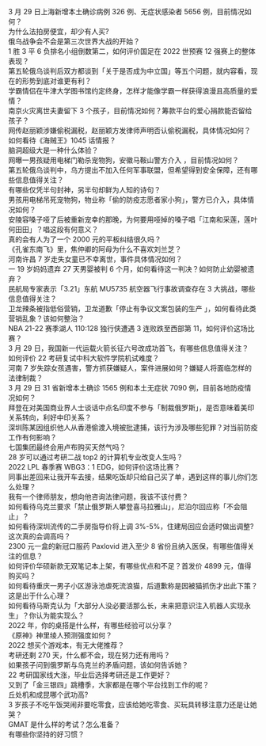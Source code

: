 3 月 29 日上海新增本土确诊病例 326 例、无症状感染者 5656 例，目前情况如何？  
为什么法拍房便宜，却少有人买?  
俄乌战争会不会是第三次世界大战的开始？  
1 胜 3 平 6 负排名小组倒数第二，如何评价国足在 2022 世预赛 12 强赛上的整体表现？  
第五轮俄乌谈判后双方都谈到「关于是否成为中立国」等五个问题，就内容看，现在的形势到底对谁更有利？  
学霸情侣在牛津大学图书馆约定终身，怎样才能像学霸一样获得浪漫且高质量的爱情？  
南京火灾离世夫妻留下 3 个孩子，目前情况如何？筹款平台的爱心捐款能否留给孩子？  
网传赵丽颖涉嫌偷税漏税，赵丽颖方发律师声明否认偷税漏税，具体情况如何？  
如何看待《海贼王》1045 话情报？  
脑洞超级大是一种什么体验？  
网曝一男孩疑用电梯门勒杀宠物狗，安徽马鞍山警方介入 ，目前情况如何？  
第五轮俄乌谈判中，乌方提出不加入任何军事联盟，但希望得到安全保障，还有哪些信息值得关注？  
有哪些仅凭半句封神，另半句却鲜为人知的诗句？  
男孩用电梯吊死宠物狗，物业称「偷的防疫志愿者家小狗」，警方已介入，具体情况如何？  
安陵容嗓子哑了后被重新宠幸的那晚，为何要用哑掉的嗓子唱「江南和采莲，莲叶何田田」？唱这段有何意义？  
真的会有人为了一个 2000 元的平板纠结很久吗？  
《孔雀东南飞》里，焦仲卿的阿母为什么不喜欢刘兰芝？  
河南许昌 7 岁走失女童已不幸离世，事件具体情况如何？  
一 19 岁妈妈遗弃 27 天男婴被判 6 个月，如何看待这一判决？如何防止幼婴被遗弃？  
民航局专家表示「3.21」东航 MU5735 航空器飞行事故调查存在 3 大挑战，哪些信息值得关注？  
卫龙辣条被指低俗营销，卫龙道歉「停止有争议文案包装的生产 」，如何看待此类营销乱象？该如何整治？  
NBA 21-22 赛季湖人 110:128 独行侠遭遇 3 连败跌至西部第 11，如何评价这场比赛？  
3 月 29 日，我国新一代运载火箭长征六号改成功首飞，有哪些信息值得关注？  
如何评价 22 考研复试中科大软件学院机试难度？  
河南 7 岁失踪女孩遇害，警方抓获嫌疑人，案件进展如何？嫌疑人将面临怎样的法律制裁？  
3 月 29 日 31 省新增本土确诊 1565 例和本土无症状 7090 例，目前各地防疫情况如何？  
拜登在对美国商业界人士谈话中点名印度不参与「制裁俄罗斯」，是否意味着美印关系转向，利好中印关系？  
深圳陈某因组织他人从香港偷渡入境被批逮捕，该行为涉及哪些犯罪？对当前防疫工作有何影响？  
七国集团最终会用卢布购买天然气吗？  
28 岁可以通过考研二战 top2 的计算机专业改变人生吗？  
2022 LPL 春季赛 WBG3：1 EDG，如何评价这场比赛？  
同事出差回来让我开车去接，结果吃饭却只给自己买了单，遇到这样的事儿你们怎么处理？  
我有一个律师朋友，想向他咨询法律问题，我该不该付费？  
如何看待乌克兰要求「禁止俄罗斯人攀登喜马拉雅山」，尼泊尔回应称「不会阻止」？  
如何看待深圳流传的二手房指导价将上调 3%-5%，住建局回应会适时做出调整? 这次真的会调高吗？  
2300 元一盒的新冠口服药 Paxlovid 进入至少 8 省份且纳入医保，有哪些值得关注的信息？  
如何评价华硕新款无双笔记本上架，有哪些优点和不足？首发价 4899 元，值得购买吗？  
如何看待重庆一男子小区游泳池虐死流浪猫，后道歉称是因被猫抓伤才出此下策？这是出于什么心理？  
如何看待马斯克认为「大部分人没必要活那么长，未来把意识注入机器人实现永生」？你认为能实现么？  
2022 年，你的桌搭是什么样，有哪些经验可以分享？  
《原神》神里绫人预测强度如何？  
2022 想买个游戏本，有无大佬推荐？  
考研还剩 270 天，什么都不会，现在努力还有用吗？  
如果孩子问到俄罗斯与乌克兰的矛盾问题，该如何告诉她？  
22 考研国家线大涨，毕业后选择考研还是工作更好？  
又到了「金三银四」跳槽季，大家都是在哪个平台找到工作的呢？  
丘处机和成昆哪个武功高?  
3 岁孩子不吃午饭哭闹非要吃零食，应该给她吃零食、买玩具转移注意力还是让她哭？  
GMAT 是什么样的考试？怎么准备？  
有哪些你坚持的好习惯？  
